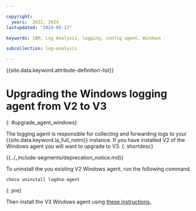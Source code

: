 ```yaml
---

copyright:
  years:  2022, 2024
lastupdated: "2024-05-17"

keywords: IBM, Log Analysis, logging, config agent, Windows

subcollection: log-analysis

---
```


{{site.data.keyword.attribute-definition-list}}

# Upgrading the Windows logging agent from V2 to V3
{: #upgrade_agent_windows}

The logging agent is responsible for collecting and forwarding logs to your {{site.data.keyword.la_full_notm}} instance. If you have installed V2 of the Windows agent you will want to upgrade to V3.
{: shortdesc}

<!-- common deprecation notice -->
{{../_include-segments/deprecation_notice.md}}

To uninstall the you existing V2 Windows agent, run the following command.

```text
choco uninstall logdna-agent
```
{: pre}

Then install the V3 Windows agent using [these instructions.](/docs/log-analysis?topic=log-analysis-config_agent_windows_v3)
